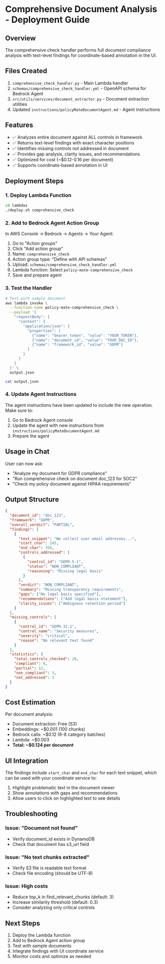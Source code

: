 # Comprehensive Document Analysis - Deployment Guide

## Overview
The comprehensive check handler performs full document compliance analysis with text-level findings for coordinate-based annotation in the UI.

## Files Created
1. `comprehensive_check_handler.py` - Main Lambda handler
2. `schemas/comprehensive_check_handler.yml` - OpenAPI schema for Bedrock Agent
3. `src/utils/services/document_extractor.py` - Document extraction utilities
4. Updated `instructions/policyMateDocumentAgent.md` - Agent instructions

## Features
- ✅ Analyzes entire document against ALL controls in framework
- ✅ Returns text-level findings with exact character positions
- ✅ Identifies missing controls not addressed in document
- ✅ Provides gap analysis, clarity issues, and recommendations
- ✅ Optimized for cost (~$0.12-0.16 per document)
- ✅ Supports coordinate-based annotation in UI

## Deployment Steps

### 1. Deploy Lambda Function
```bash
cd lambdas
./deploy.sh comprehensive_check
```

### 2. Add to Bedrock Agent Action Group

In AWS Console → Bedrock → Agents → Your Agent:

1. Go to "Action groups"
2. Click "Add action group"
3. Name: `comprehensive_check`
4. Action group type: "Define with API schemas"
5. Upload: `schemas/comprehensive_check_handler.yml`
6. Lambda function: Select `policy-mate-comprehensive_check`
7. Save and prepare agent

### 3. Test the Handler

```bash
# Test with sample document
aws lambda invoke \
  --function-name policy-mate-comprehensive_check \
  --payload '{
    "requestBody": {
      "content": {
        "application/json": {
          "properties": [
            {"name": "bearer_token", "value": "YOUR_TOKEN"},
            {"name": "document_id", "value": "YOUR_DOC_ID"},
            {"name": "framework_id", "value": "GDPR"}
          ]
        }
      }
    }
  }' \
  output.json

cat output.json
```

### 4. Update Agent Instructions

The agent instructions have been updated to include the new operation. Make sure to:
1. Go to Bedrock Agent console
2. Update the agent with new instructions from `instructions/policyMateDocumentAgent.md`
3. Prepare the agent

## Usage in Chat

User can now ask:
- "Analyze my document for GDPR compliance"
- "Run comprehensive check on document doc_123 for SOC2"
- "Check my policy document against HIPAA requirements"

## Output Structure

```json
{
  "document_id": "doc_123",
  "framework": "GDPR",
  "overall_verdict": "PARTIAL",
  "findings": [
    {
      "text_snippet": "We collect user email addresses...",
      "start_char": 245,
      "end_char": 356,
      "controls_addressed": [
        {
          "control_id": "GDPR-5.1",
          "status": "NON_COMPLIANT",
          "reasoning": "Missing legal basis"
        }
      ],
      "verdict": "NON_COMPLIANT",
      "summary": "Missing transparency requirements",
      "gaps": ["No legal basis specified"],
      "recommendations": ["Add legal basis statement"],
      "clarity_issues": ["Ambiguous retention period"]
    }
  ],
  "missing_controls": [
    {
      "control_id": "GDPR-32.1",
      "control_name": "Security measures",
      "severity": "critical",
      "reason": "No relevant text found"
    }
  ],
  "statistics": {
    "total_controls_checked": 28,
    "compliant": 8,
    "partial": 12,
    "non_compliant": 5,
    "not_addressed": 3
  }
}
```

## Cost Estimation

Per document analysis:
- Document extraction: Free (S3)
- Embeddings: ~$0.001 (100 chunks)
- Bedrock calls: ~$0.12 (6-8 category batches)
- Lambda: ~$0.003
- **Total: ~$0.124 per document**

## UI Integration

The findings include `start_char` and `end_char` for each text snippet, which can be used with your coordinate service to:
1. Highlight problematic text in the document viewer
2. Show annotations with gaps and recommendations
3. Allow users to click on highlighted text to see details

## Troubleshooting

### Issue: "Document not found"
- Verify document_id exists in DynamoDB
- Check that document has s3_url field

### Issue: "No text chunks extracted"
- Verify S3 file is readable text format
- Check file encoding (should be UTF-8)

### Issue: High costs
- Reduce top_k in find_relevant_chunks (default: 3)
- Increase similarity threshold (default: 0.3)
- Consider analyzing only critical controls

## Next Steps

1. Deploy the Lambda function
2. Add to Bedrock Agent action group
3. Test with sample documents
4. Integrate findings with UI coordinate service
5. Monitor costs and optimize as needed
